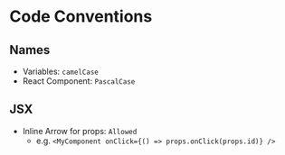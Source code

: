# Code Conventions

## Names

- Variables: `camelCase`
- React Component: `PascalCase`

## JSX

- Inline Arrow for props: `Allowed`
  - e.g. `<MyComponent onClick={() => props.onClick(props.id)} />`

